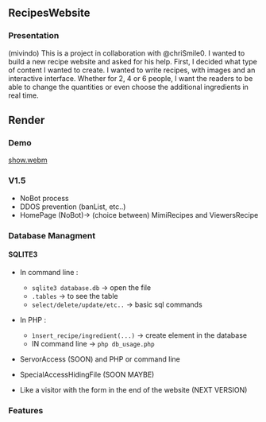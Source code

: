 ## RecipesWebsite

### Presentation
(mivindo) This is a project in collaboration with @chriSmile0. I wanted to build a new recipe website and asked for his help. First, I decided what type of content I wanted to create. 
I wanted to write recipes, with images and an interactive interface. Whether for 2, 4 or 6 people, I want the readers to be able to change the quantities or even choose the additional ingredients in real time.


## Render 

### Demo 
[show.webm](https://github.com/chriSmile0/RecipesWebsite/assets/113117256/2b690d00-4489-4e33-88e5-69a2230b6500)


### V1.5
- NoBot process
- DDOS prevention (banList, etc..)
- HomePage (NoBot)-> (choice between) MimiRecipes and ViewersRecipe


### Database Managment 
#### SQLITE3
- In command line : 
  - `sqlite3 database.db` -> open the file
  - `.tables` -> to see the table 
  - `select/delete/update/etc..` -> basic sql commands
  
- In PHP : 
  - `ìnsert_recipe/ingredient(...)` -> create element in the database
  - IN command line ->  `php db_usage.php`

- ServorAccess (SOON) and PHP or command line
- SpecialAccessHidingFile (SOON MAYBE)
- Like a visitor with the form in the end of the website (NEXT VERSION)

### Features 
